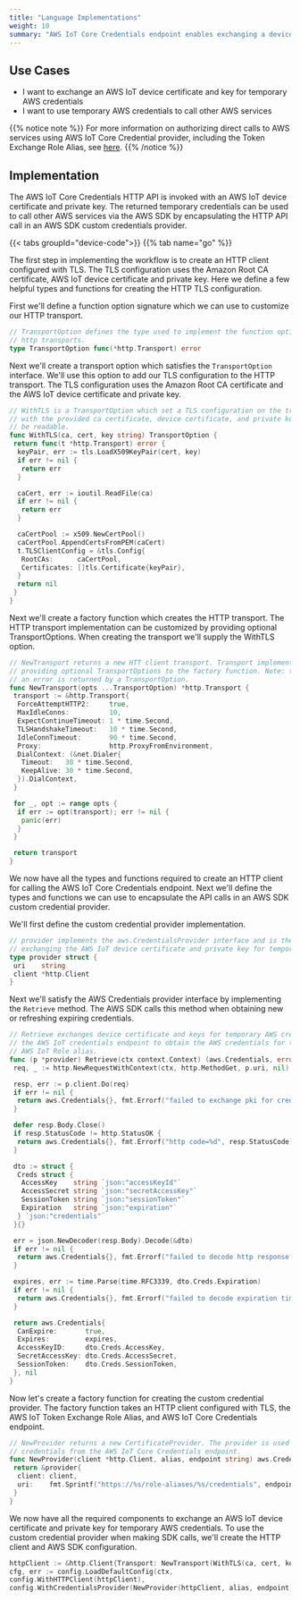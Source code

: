 ```yaml
---
title: "Language Implementations"
weight: 10
summary: "AWS IoT Core Credentials endpoint enables exchanging a device certificate and key for temporary AWS credentials. The temporary credentials can then be used to make API calls against other AWS services"
---
```


## Use Cases

- I want to exchange an AWS IoT device certificate and key for temporary AWS credentials
- I want to use temporary AWS credentials to call other AWS services

{{% notice note %}}
For more information on authorizing direct calls to AWS services using AWS IoT Core Credential
provider, including the Token Exchange Role Alias, see [here](https://docs.aws.amazon.com/iot/latest/developerguide/authorizing-direct-aws.html).
{{% /notice %}}

## Implementation

The AWS IoT Core Credentials HTTP API is invoked with an AWS IoT device certificate and private
key. The returned temporary credentials can be used to call other AWS services via the AWS SDK by
encapsulating the HTTP API call in an AWS SDK custom credentials provider.

{{< tabs groupId="device-code">}}
{{% tab name="go" %}}

The first step in implementing the workflow is to create an HTTP client configured with TLS. The TLS
configuration uses the Amazon Root CA certificate, AWS IoT device certificate and private key. Here
we define a few helpful types and functions for creating the HTTP TLS configuration.

First we'll define a function option signature which we can use to customize our HTTP transport.

```go
// TransportOption defines the type used to implement the function option pattern used when creating
// http transports.
type TransportOption func(*http.Transport) error
```

Next we'll create a transport option which satisfies the `TransportOption` interface. We'll use this
option to add our TLS configuration to the HTTP transport. The TLS configuration uses the Amazon
Root CA certificate and the AWS IoT device certificate and private key.

```go
// WithTLS is a TransportOption which set a TLS configuration on the transport. TLS is configured
// with the provided ca certificate, device certificate, and private key. Those files must exist and
// be readable.
func WithTLS(ca, cert, key string) TransportOption {
 return func(t *http.Transport) error {
  keyPair, err := tls.LoadX509KeyPair(cert, key)
  if err != nil {
   return err
  }

  caCert, err := ioutil.ReadFile(ca)
  if err != nil {
   return err
  }

  caCertPool := x509.NewCertPool()
  caCertPool.AppendCertsFromPEM(caCert)
  t.TLSClientConfig = &tls.Config{
   RootCAs:      caCertPool,
   Certificates: []tls.Certificate{keyPair},
  }
  return nil
 }
}
```

Next we'll create a factory function which creates the HTTP transport. The HTTP transport
implementation can be customized by providing optional TransportOptions. When creating the transport
we'll supply the WithTLS option.

```go
// NewTransport returns a new HTT client transport. Transport implementations can be customized by
// providing optional TransportOptions to the factory function. Note: the factory function panics if
// an error is returned by a TransportOption.
func NewTransport(opts ...TransportOption) *http.Transport {
 transport := &http.Transport{
  ForceAttemptHTTP2:     true,
  MaxIdleConns:          10,
  ExpectContinueTimeout: 1 * time.Second,
  TLSHandshakeTimeout:   10 * time.Second,
  IdleConnTimeout:       90 * time.Second,
  Proxy:                 http.ProxyFromEnvironment,
  DialContext: (&net.Dialer{
   Timeout:   30 * time.Second,
   KeepAlive: 30 * time.Second,
  }).DialContext,
 }

 for _, opt := range opts {
  if err := opt(transport); err != nil {
   panic(err)
  }
 }

 return transport
}
```

We now have all the types and functions required to create an HTTP client for calling the AWS IoT
Core Credentials endpoint. Next we'll define the types and functions we can use to encapsulate the
API calls in an AWS SDK custom credential provider.

We'll first define the custom credential provider implementation.

```go
// provider implements the aws.CredentialsProvider interface and is the implementation for
// exchanging the AWS IoT device certificate and private key for temporary AWS credentials.
type provider struct {
 uri    string
 client *http.Client
}
```

Next we'll satisfy the AWS Credentials provider interface by implementing the `Retrieve` method. The
AWS SDK calls this method when obtaining new or refreshing expiring credentials.

```go
// Retrieve exchanges device certificate and keys for temporary AWS credentials. The process uses
// the AWS IoT credentials endpoint to obtain the AWS credentials for the AWS IAM Role mapped to an
// AWS IoT Role alias.
func (p *provider) Retrieve(ctx context.Context) (aws.Credentials, error) {
 req, _ := http.NewRequestWithContext(ctx, http.MethodGet, p.uri, nil)

 resp, err := p.client.Do(req)
 if err != nil {
  return aws.Credentials{}, fmt.Errorf("failed to exchange pki for credentials: %w", err)
 }

 defer resp.Body.Close()
 if resp.StatusCode != http.StatusOK {
  return aws.Credentials{}, fmt.Errorf("http code=%d", resp.StatusCode)
 }

 dto := struct {
  Creds struct {
   AccessKey    string `json:"accessKeyId"`
   AccessSecret string `json:"secretAccessKey"`
   SessionToken string `json:"sessionToken"`
   Expiration   string `json:"expiration"`
  } `json:"credentials"`
 }{}

 err = json.NewDecoder(resp.Body).Decode(&dto)
 if err != nil {
  return aws.Credentials{}, fmt.Errorf("failed to decode http response: %w", err)
 }

 expires, err := time.Parse(time.RFC3339, dto.Creds.Expiration)
 if err != nil {
  return aws.Credentials{}, fmt.Errorf("failed to decode expiration time format: %w", err)
 }

 return aws.Credentials{
  CanExpire:       true,
  Expires:         expires,
  AccessKeyID:     dto.Creds.AccessKey,
  SecretAccessKey: dto.Creds.AccessSecret,
  SessionToken:    dto.Creds.SessionToken,
 }, nil
}
```

Now let's create a factory function for creating the custom credential provider. The factory
function takes an HTTP client configured with TLS, the AWS IoT Token Exchange Role Alias, and AWS
IoT Core Credentials endpoint.

```go
// NewProvider returns a new CertificateProvider. The provider is used to obtain temporary AWS
// credentials from the AWS IoT Core Credentials endpoint.
func NewProvider(client *http.Client, alias, endpoint string) aws.CredentialsProvider {
 return &provider{
  client: client,
  uri:    fmt.Sprintf("https://%s/role-aliases/%s/credentials", endpoint, alias),
 }
}
```

We now have all the required components to exchange an AWS IoT device certificate and private key
for temporary AWS credentials. To use the custom credential provider when making SDK calls, we'll
create the HTTP client and AWS SDK configuration.

```go
httpClient := &http.Client{Transport: NewTransport(WithTLS(ca, cert, key))}
cfg, err := config.LoadDefaultConfig(ctx,
config.WithHTTPClient(httpClient),
config.WithCredentialsProvider(NewProvider(httpClient, alias, endpoint)))
```
